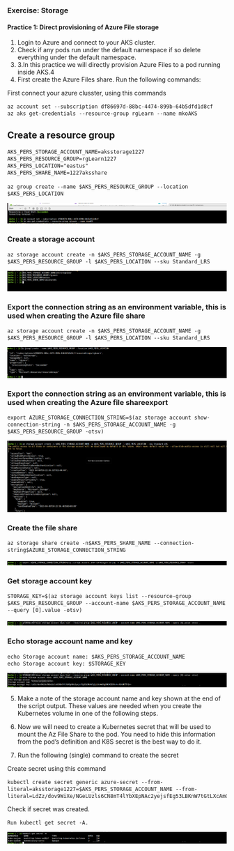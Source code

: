 ### Exercise: Storage

#### Practice 1: Direct provisioning of Azure File storage

1. Login to Azure and connect to your AKS cluster.
2. Check if any pods run under the default namespace if so delete everything under the default namespace. 
3. 3.In this practice we will directly provision Azure Files to a pod running inside AKS.4
4. First create the Azure Files share. Run the following commands:




First connect your azure clusster, using this commands

    az account set --subscription df86697d-88bc-4474-899b-64b5dfd1d8cf
    az aks get-credentials --resource-group rgLearn --name mkoAKS


## Create a resource group

    AKS_PERS_STORAGE_ACCOUNT_NAME=aksstorage1227
    AKS_PERS_RESOURCE_GROUP=rgLearn1227
    AKS_PERS_LOCATION="eastus"
    AKS_PERS_SHARE_NAME=1227aksshare
    
    az group create --name $AKS_PERS_RESOURCE_GROUP --location $AKS_PERS_LOCATION

![az group create](./images/1.png "k8")

### Create a storage account

    az storage account create -n $AKS_PERS_STORAGE_ACCOUNT_NAME -g $AKS_PERS_RESOURCE_GROUP -l $AKS_PERS_LOCATION --sku Standard_LRS
![az group create](./images/2.png "k8")

### Export the connection string as an environment variable, this is used when creating the Azure file share

    az storage account create -n $AKS_PERS_STORAGE_ACCOUNT_NAME -g $AKS_PERS_RESOURCE_GROUP -l $AKS_PERS_LOCATION --sku Standard_LRS

![az group create](./images/3.png "k8")
    
### Export the connection string as an environment variable, this is used when creating the Azure file shareexport 

    export AZURE_STORAGE_CONNECTION_STRING=$(az storage account show-connection-string -n $AKS_PERS_STORAGE_ACCOUNT_NAME -g $AKS_PERS_RESOURCE_GROUP -otsv)

![az group create](./images/4.png "k8")


### Create the file share

    az storage share create -n$AKS_PERS_SHARE_NAME --connection-string$AZURE_STORAGE_CONNECTION_STRING


![az group create](./images/5.png "k8")



### Get storage account key

    STORAGE_KEY=$(az storage account keys list --resource-group $AKS_PERS_RESOURCE_GROUP --account-name $AKS_PERS_STORAGE_ACCOUNT_NAME --query [0].value -otsv)

![az group create](./images/7.png "k8")

### Echo storage account name and key 

    echo Storage account name: $AKS_PERS_STORAGE_ACCOUNT_NAME
    echo Storage account key: $STORAGE_KEY

![az group create](./images/8.png "k8")



5. Make a note of the storage account name and key shown at the end of the script output. These values are
needed when you create the Kubernetes volume in one of the following steps.

6. Now we will need to create a Kubernetes secret that will be used to mount the Az File Share to the pod. You
need to hide this information from the pod’s definition and K8S secret is the best way to do it.

7. Run the following (single) command to create the secret


Create secret using this command

    kubectl create secret generic azure-secret --from-literal=aksstorage1227=$AKS_PERS_STORAGE_ACCOUNT_NAME --from-literal=LdZz/dov9WiXe/NGeLUzls6CN8mT4lYbXEpNAc2yejsfEg53LBKnW7tGtLXcAmG9gGNCAEDDYc+k+AStQR7TYQ===$STORAGE_KEY

Check if secret was created. 
    
    Run kubectl get secret -A.

![az group create](./images/9.png "k8")
